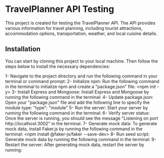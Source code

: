 # TravelPlanner API Testing

This project is created for testing the TravelPlanner API. The API provides various information for travel planning, including tourist attractions, accommodation options, transportation, weather, and local cuisine details.

## Installation

You can start by cloning this project to your local machine. Then follow the steps below to install the necessary dependencies:

1- Navigate to the project directory and run the following command in your terminal or command prompt:
    <npm install>
2- Initialize npm: Run the following command in the terminal to initialize npm and create a "package.json" file:
    <npm init -y>
3- Install Express and Mongoose: Install Express and Mongoose by running the following command in the terminal:
    <npm install express mongoose>
4- Update package.json: Open your "package.json" file and add the following line to specify the module type:
    "type": "module"
5- Run the server: Start your server by running the following command in the terminal:
   <node server.js>
6- Verify server status: Once the server is running, you should see the message "Listening on port http://localhost:3002" in the terminal. 
7- Generate mock data: To generate mock data, install Faker.js by running the following command in the terminal:
    <npm install @faker-js/faker --save-dev> 
8- Run seed script: Generate mock data by running the following command in the terminal:
    <node seedDB.js>
9- Restart the server: After generating mock data, restart the server by running:
    <node server.js> 

